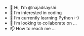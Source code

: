 - 👋 Hi, I’m @najadsayshi
- 👀 I’m interested in coding
- 🌱 I’m currently learning Python :-)
- 💞️ I’m looking to collaborate on ...
- 📫 How to reach me ...

<!---
najadsayshi/najadsayshi is a ✨ special ✨ repository because its `README.md` (this file) appears on your GitHub profile.
You can click the Preview link to take a look at your changes.
--->
